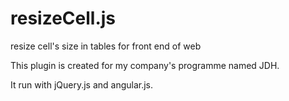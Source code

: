 # resizeCell.js
resize cell's size in tables for front end of web

This plugin is created for my company's programme named JDH.

It run with jQuery.js and angular.js.

